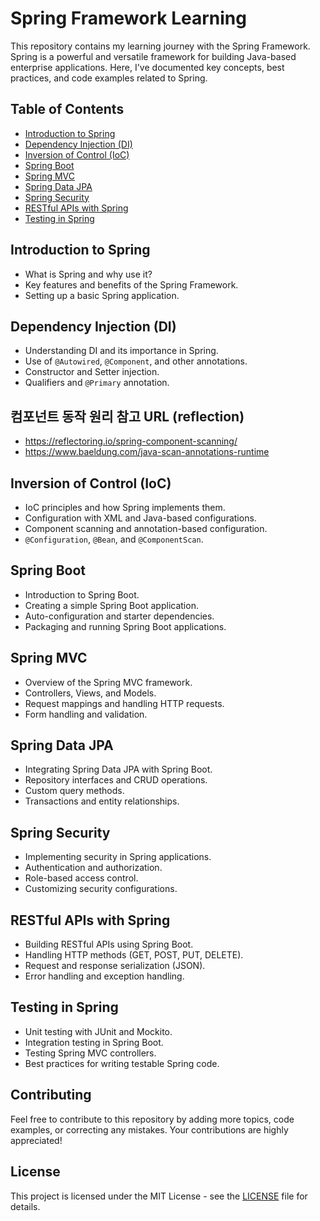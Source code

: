 # Spring Framework Learning

This repository contains my learning journey with the Spring Framework. Spring is a powerful and versatile framework for building Java-based enterprise applications. Here, I've documented key concepts, best practices, and code examples related to Spring.

## Table of Contents

- [Introduction to Spring](#introduction-to-spring)
- [Dependency Injection (DI)](#dependency-injection-di)
- [Inversion of Control (IoC)](#inversion-of-control-ioc)
- [Spring Boot](#spring-boot)
- [Spring MVC](#spring-mvc)
- [Spring Data JPA](#spring-data-jpa)
- [Spring Security](#spring-security)
- [RESTful APIs with Spring](#restful-apis-with-spring)
- [Testing in Spring](#testing-in-spring)

## Introduction to Spring

- What is Spring and why use it?
- Key features and benefits of the Spring Framework.
- Setting up a basic Spring application.

## Dependency Injection (DI)

- Understanding DI and its importance in Spring.
- Use of `@Autowired`, `@Component`, and other annotations.
- Constructor and Setter injection.
- Qualifiers and `@Primary` annotation.

## 컴포넌트 동작 원리 참고 URL (reflection)
- https://reflectoring.io/spring-component-scanning/
- https://www.baeldung.com/java-scan-annotations-runtime

## Inversion of Control (IoC)

- IoC principles and how Spring implements them.
- Configuration with XML and Java-based configurations.
- Component scanning and annotation-based configuration.
- `@Configuration`, `@Bean`, and `@ComponentScan`.

## Spring Boot

- Introduction to Spring Boot.
- Creating a simple Spring Boot application.
- Auto-configuration and starter dependencies.
- Packaging and running Spring Boot applications.

## Spring MVC

- Overview of the Spring MVC framework.
- Controllers, Views, and Models.
- Request mappings and handling HTTP requests.
- Form handling and validation.

## Spring Data JPA

- Integrating Spring Data JPA with Spring Boot.
- Repository interfaces and CRUD operations.
- Custom query methods.
- Transactions and entity relationships.

## Spring Security

- Implementing security in Spring applications.
- Authentication and authorization.
- Role-based access control.
- Customizing security configurations.

## RESTful APIs with Spring

- Building RESTful APIs using Spring Boot.
- Handling HTTP methods (GET, POST, PUT, DELETE).
- Request and response serialization (JSON).
- Error handling and exception handling.

## Testing in Spring

- Unit testing with JUnit and Mockito.
- Integration testing in Spring Boot.
- Testing Spring MVC controllers.
- Best practices for writing testable Spring code.

## Contributing

Feel free to contribute to this repository by adding more topics, code examples, or correcting any mistakes. Your contributions are highly appreciated!

## License

This project is licensed under the MIT License - see the [LICENSE](LICENSE) file for details.
